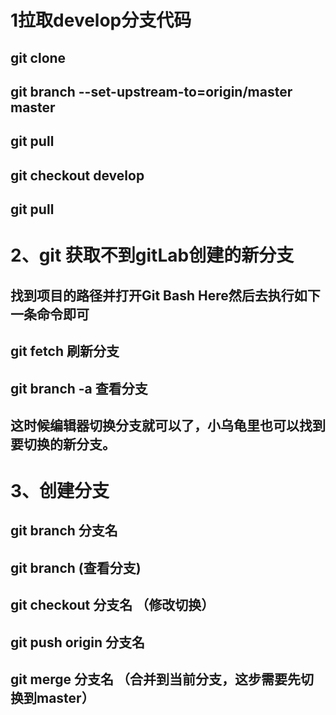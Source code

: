 # 1拉取develop分支代码 
## git clone
## git branch --set-upstream-to=origin/master master
## git pull
## git checkout develop
## git pull

# 2、git 获取不到gitLab创建的新分支
## 找到项目的路径并打开Git Bash Here然后去执行如下一条命令即可
## git fetch     刷新分支
## git branch -a 查看分支
## 这时候编辑器切换分支就可以了，小乌龟里也可以找到要切换的新分支。

# 3、创建分支
## git branch  分支名
## git branch  (查看分支)
## git checkout 分支名  （修改切换）
## git push  origin 分支名 
## git merge  分支名     （合并到当前分支，这步需要先切换到master）


